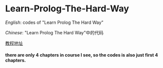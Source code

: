 # Learn-Prolog-The-Hard-Way

_English_: codes of "Learn Prolog The Hard Way"

_Chinese_: "Learn Prolog The Hard Way"中的代码

[教程地址](fengdidi.github.io/blog/archives/)

#### there are only 4 chapters in course I see, so the codes is also just first 4 chapters.